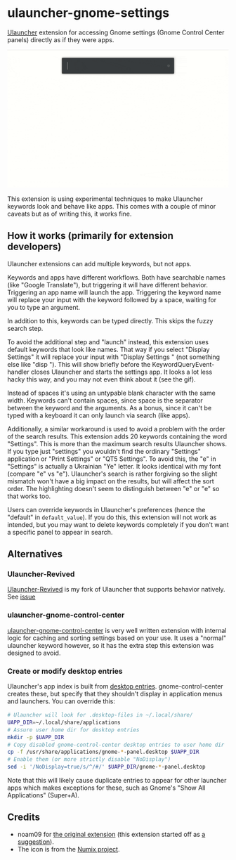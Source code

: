 # ulauncher-gnome-settings

[Ulauncher](https://ulauncher.io) extension for accessing Gnome settings (Gnome Control Center panels) directly as if they were apps.


![](settings-animation.gif)


This extension is using experimental techniques to make Ulauncher keywords look and behave like apps. This comes with a couple of minor caveats but as of writing this, it works fine.

## How it works (primarily for extension developers)

Ulauncher extensions can add multiple keywords, but not apps.

Keywords and apps have different workflows. Both have searchable names (like "Google Translate"), but triggering it will have different behavior. Triggering an app name will launch the app. Triggering the keyword name will replace your input with the keyword followed by a space, waiting for you to type an argument.

In addition to this, keywords can be typed directly. This skips the fuzzy search step.

To avoid the additional step and "launch" instead, this extension uses default keywords that look like names. That way if you select "Display Settings" it will replace your input with "Display Settings " (not something else like "disp "). This will show briefly before the KeywordQueryEvent-handler closes Ulauncher and starts the settings app. It looks a lot less hacky this way, and you may not even think about it (see the gif).

Instead of spaces it's using an untypable blank character with the same width. Keywords can't contain spaces, since space is the separator between the keyword and the arguments. As a bonus, since it can't be typed with a keyboard it can only launch via search (like apps).

Additionally, a similar workaround is used to avoid a problem with the order of the search results. This extension adds 20 keywords containing the word "Settings". This is more than the maximum search results Ulauncher shows. If you type just "settings" you wouldn't find the ordinary "Settings" application or "Print Settings" or "QT5 Settings". To avoid this, the "e" in "Settings" is actually a Ukrainian "Ye" letter. It looks identical with my font (compare "e" vs "е"). Ulauncher's search is rather forgiving so the slight mismatch won't have a big impact on the results, but will affect the sort order. The highlighting doesn't seem to distinguish between "e" or "е" so that works too.

Users can override keywords in Ulauncher's preferences (hence the "default" in `default_value`). If you do this, this extension will not work as intended, but you may want to delete keywords completely if you don't want a specific panel to appear in search.

## Alternatives

### Ulauncher-Revived
[Ulauncher-Revived](https://github.com/friday/Ulauncher-Revived) is my fork of Ulauncher that supports behavior natively. See [issue](https://github.com/friday/Ulauncher-Revived/issues/20)

### ulauncher-gnome-control-center
[ulauncher-gnome-control-center](https://github.com/noam09/ulauncher-gnome-control-center) is very well written extension with internal logic for caching and sorting settings based on your use. It uses a "normal" ulauncher keyword however, so it has the extra step this extension was designed to avoid.

### Create or modify desktop entries
Ulauncher's app index is built from [desktop entries](https://specifications.freedesktop.org/desktop-entry-spec/desktop-entry-spec-latest.html).
gnome-control-center creates these, but specify that they shouldn't display in application menus and launchers. You can override this:

```sh
# Ulauncher will look for .desktop-files in ~/.local/share/
UAPP_DIR=~/.local/share/applications
# Assure user home dir for desktop entries
mkdir -p $UAPP_DIR
# Copy disabled gnome-control-center desktop entries to user home dir
cp -f /usr/share/applications/gnome-*-panel.desktop $UAPP_DIR
# Enable them (or more strictly disable "NoDisplay")
sed -i '/NoDisplay=true/s/^/#/' $UAPP_DIR/gnome-*-panel.desktop
```

Note that this will likely cause duplicate entries to appear for other launcher apps which makes exceptions for these, such as Gnome's "Show All Applications" (Super+A).

## Credits
* noam09 for [the original extension](https://github.com/noam09/ulauncher-gnome-control-center) (this extension started off as [a suggestion](https://github.com/noam09/ulauncher-gnome-control-center/issues/2)).
* The icon is from the [Numix project](https://github.com/numixproject).
